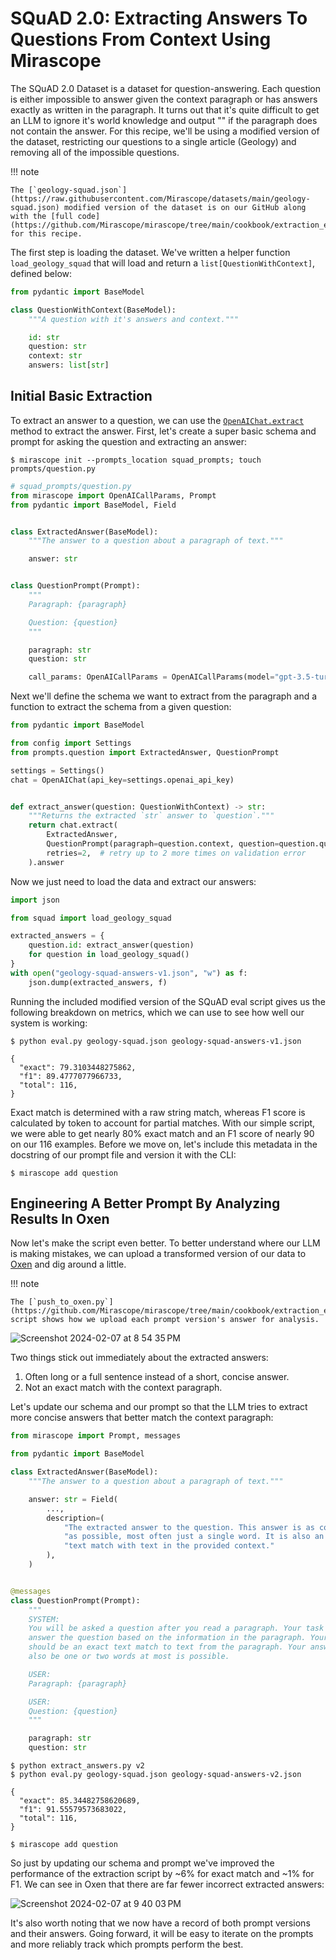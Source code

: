 # SQuAD 2.0: Extracting Answers To Questions From Context Using Mirascope

The SQuAD 2.0 Dataset is a dataset for question-answering. Each question is either impossible to answer given the context paragraph or has answers exactly as written in the paragraph. It turns out that it's quite difficult to get an LLM to ignore it's world knowledge and output "<No Answer>" if the paragraph does not contain the answer. For this recipe, we'll be using a modified version of the dataset, restricting our questions to a single article (Geology) and removing all of the impossible questions.

!!! note

    The [`geology-squad.json`](https://raw.githubusercontent.com/Mirascope/datasets/main/geology-squad.json) modified version of the dataset is on our GitHub along with the [full code](https://github.com/Mirascope/mirascope/tree/main/cookbook/extraction_examples/squad_extraction) for this recipe.

The first step is loading the dataset. We've written a helper function `load_geology_squad` that will load and return a `list[QuestionWithContext]`, defined below:

```python
from pydantic import BaseModel

class QuestionWithContext(BaseModel):
    """A question with it's answers and context."""

    id: str
    question: str
    context: str
    answers: list[str]
```

## Initial Basic Extraction

To extract an answer to a question, we can use the [`OpenAIChat.extract`](../api/chat/models/openai_chat.md/#mirascope.chat.models.OpenAIChat.extract) method to extract the answer. First, let's create a super basic schema and prompt for asking the question and extracting an answer:

```shell
$ mirascope init --prompts_location squad_prompts; touch prompts/question.py
```

```python
# squad_prompts/question.py
from mirascope import OpenAICallParams, Prompt
from pydantic import BaseModel, Field


class ExtractedAnswer(BaseModel):
    """The answer to a question about a paragraph of text."""

    answer: str


class QuestionPrompt(Prompt):
    """
    Paragraph: {paragraph}

    Question: {question}
    """

    paragraph: str
    question: str

    call_params: OpenAICallParams = OpenAICallParams(model="gpt-3.5-turbo-1106")
```

Next we'll define the schema we want to extract from the paragraph and a function to extract the schema from a given question:

```python
from pydantic import BaseModel

from config import Settings
from prompts.question import ExtractedAnswer, QuestionPrompt

settings = Settings()
chat = OpenAIChat(api_key=settings.openai_api_key)


def extract_answer(question: QuestionWithContext) -> str:
    """Returns the extracted `str` answer to `question`."""
    return chat.extract(
        ExtractedAnswer,
        QuestionPrompt(paragraph=question.context, question=question.question),
        retries=2,  # retry up to 2 more times on validation error
    ).answer
```

Now we just need to load the data and extract our answers:

```python
import json

from squad import load_geology_squad

extracted_answers = {
    question.id: extract_answer(question)
    for question in load_geology_squad()
}
with open("geology-squad-answers-v1.json", "w") as f:
    json.dump(extracted_answers, f)
```

Running the included modified version of the SQuAD eval script gives us the following breakdown on metrics, which we can use to see how well our system is working:

```shell
$ python eval.py geology-squad.json geology-squad-answers-v1.json
```

```
{
  "exact": 79.3103448275862,
  "f1": 89.4777077966733,
  "total": 116,
}
```

Exact match is determined with a raw string match, whereas F1 score is calculated by token to account for partial matches. With our simple script, we were able to get nearly 80% exact match and an F1 score of nearly 90 on our 116 examples. Before we move on, let's include this metadata in the docstring of our prompt file and version it with the CLI:

```shell
$ mirascope add question
```

## Engineering A Better Prompt By Analyzing Results In Oxen

Now let's make the script even better. To better understand where our LLM is making mistakes, we can upload a transformed version of our data to [Oxen](https://oxen.ai) and dig around a little.

!!! note

    The [`push_to_oxen.py`](https://github.com/Mirascope/mirascope/tree/main/cookbook/extraction_examples/squad_extraction/push_to_oxen.py) script shows how we upload each prompt version's answer for analysis.

![Screenshot 2024-02-07 at 8 54 35 PM](https://github.com/Mirascope/mirascope/assets/99370834/27ef286c-25db-4647-b42b-20413ebb4bb6)

Two things stick out immediately about the extracted answers:

1. Often long or a full sentence instead of a short, concise answer.
2. Not an exact match with the context paragraph.

Let's update our schema and our prompt so that the LLM tries to extract more concise answers that better match the context paragraph:

```python
from mirascope import Prompt, messages

from pydantic import BaseModel

class ExtractedAnswer(BaseModel):
    """The answer to a question about a paragraph of text."""

    answer: str = Field(
        ...,
        description=(
            "The extracted answer to the question. This answer is as concise "
            "as possible, most often just a single word. It is also an exact "
            "text match with text in the provided context."
        ),
    )


@messages
class QuestionPrompt(Prompt):
    """
    SYSTEM:
    You will be asked a question after you read a paragraph. Your task is to
    answer the question based on the information in the paragraph. Your answer
    should be an exact text match to text from the paragraph. Your answer should
    also be one or two words at most is possible.

    USER:
    Paragraph: {paragraph}

    USER:
    Question: {question}
    """

    paragraph: str
    question: str
```

```shell
$ python extract_answers.py v2
$ python eval.py geology-squad.json geology-squad-answers-v2.json
```

```
{
  "exact": 85.34482758620689,
  "f1": 91.55579573683022,
  "total": 116,
}
```

```shell
$ mirascope add question
```

So just by updating our schema and prompt we've improved the performance of the extraction script by ~6% for exact match and ~1% for F1. We can see in Oxen that there are far fewer incorrect extracted answers:

![Screenshot 2024-02-07 at 9 40 03 PM](https://github.com/Mirascope/mirascope/assets/99370834/a1075054-fea0-413a-a0b0-5f28c518356d)

It's also worth noting that we now have a record of both prompt versions and their answers. Going forward, it will be easy to iterate on the prompts and more reliably track which prompts perform the best.

